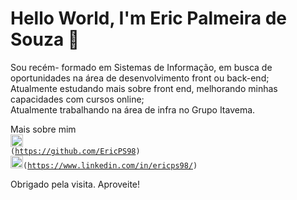 # Hello World, I'm Eric Palmeira de Souza  👋
<p>
Sou recém- formado em Sistemas de Informação, em busca de oportunidades na área de desenvolvimento front ou back-end;
<br>
Atualmente estudando mais sobre front end, melhorando minhas capacidades com cursos online;
<br>
Atualmente trabalhando na área de infra no Grupo Itavema.
</p>

Mais sobre mim
<br>
<code><img height="20" src="https://img.shields.io/badge/-Github-000?style=flat-square&logo=Github&logoColor=white&link=https://github.com/EricPS98"/> (https://github.com/EricPS98)</code>
<br>
<code><img height="20" src="https://img.shields.io/badge/-LinkedIn-blue?style=flat-square&logo=Linkedin&logoColor=white&link=https://www.linkedin.com/in/ericps98"/>(https://www.linkedin.com/in/ericps98/)‎</code>


Obrigado pela visita.
Aproveite! 

